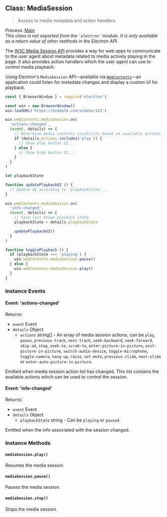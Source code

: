 ## Class: MediaSession

> Access to media metadata and action handlers.

Process: [Main](../glossary.md#main-process)<br />
_This class is not exported from the `'electron'` module. It is only available as a return value of other methods in the Electron API._

The [W3C Media Session API](https://www.w3.org/TR/mediasession/)
provides a way for web apps to communicate to the user agent about metadata
related to media actively playing in the page. It also provides action handlers
which the user agent can use to control media playback.

Using Electron's `MediaSession` API—available via
[`WebContents`](web-contents.md)—an application could listen for metadata
changes and display a custom UI for playback.

```javascript
const { BrowserWindow } = require('electron')

const win = new BrowserWindow()
win.loadURL('https://example.com/videos/123')

win.webContents.mediaSession.on(
  'actions-changed',
  (event, details) => {
    // Determine media controls visibility based on available actions.
    if (details.actions.includes('play')) {
      // Show play button UI...
    } else {
      // Show hide button UI...
    }
  }
)

let playbackState

function updatePlaybackUI () {
  // Update UI according to `playbackState`...
}

win.webContents.mediaSession.on(
  'info-changed',
  (event, details) => {
    // Save last known playback state.
    playbackState = details.playbackState

    updatePlaybackUI()
  }
)

function togglePlayback () {
  if (playbackState === 'playing') {
    win.webContents.mediaSession.pause()
  } else {
    win.webContents.mediaSession.play()
  }
}
```

### Instance Events

#### Event: 'actions-changed'

Returns:

* `event` Event
* `details` Object
  * `actions` string[] - An array of media session actions, can
  be `play`, `pause`, `previous-track`, `next-track`, `seek-backward`, `seek-forward`, `skip-ad`, `stop`, `seek-to`, `scrub-to`, `enter-picture-in-picture`, `exit-picture-in-picture`, `switch-audio-device`, `toggle-microphone`, `toggle-camera`, `hang-up`, `raise`, `set-mute`, `previous-slide`, `next-slide` or `enter-auto-picture-in-picture`.

Emitted when media session action list has changed. This list contains the
available actions which can be used to control the session.

#### Event: 'info-changed'

Returns:

* `event` Event
* `details` Object
  * `playbackState` string - Can be `playing` or `paused`.

Emitted when the info associated with the session changed.

### Instance Methods

#### `mediaSession.play()`

Resumes the media session.

#### `mediaSession.pause()`

Pauses the media session.

#### `mediaSession.stop()`

Stops the media session.
